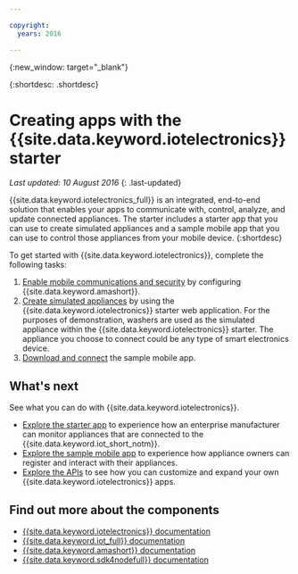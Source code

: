 ```yaml
---

copyright:
  years: 2016

---
```


{:new_window: target="_blank"}

{:shortdesc: .shortdesc}


# Creating apps with the {{site.data.keyword.iotelectronics}} starter
*Last updated: 10 August 2016*
{: .last-updated}

{{site.data.keyword.iotelectronics_full}} is an integrated, end-to-end solution that enables your apps to communicate with, control, analyze, and update connected appliances. The starter includes a starter app that you can use to create simulated appliances and a sample mobile app that you can use to control those appliances from your mobile device.
{:shortdesc}

To get started with {{site.data.keyword.iotelectronics}}, complete the following tasks:

1. [Enable mobile communications and security](https://daily-console.stage1.ng.bluemix.net/docs/starters/IotElectronics/iotelectronics_config_mca.html) by configuring {{site.data.keyword.amashort}}.
2. [Create simulated appliances](https://daily-console.stage1.ng.bluemix.net/docs/starters/IotElectronics/iot4ecreatingappliances.html) by using the {{site.data.keyword.iotelectronics}} starter web application. For the purposes of demonstration, washers are used as the simulated appliance within the {{site.data.keyword.iotelectronics}} starter. The appliance you choose to connect could be any type of smart electronics device.
3. [Download and connect](https://daily-console.stage1.ng.bluemix.net/docs/starters/IotElectronics/iotelectronics_config_mobile.html) the sample mobile app.


## What's next
See what you can do with {{site.data.keyword.iotelectronics}}.

- [Explore the starter app](https://daily-console.stage1.ng.bluemix.net/docs/starters/IotElectronics/iot4ecreatingappliances.html) to experience how an enterprise manufacturer can monitor appliances that are connected to the {{site.data.keyword.iot_short_notm}}.
- [Explore the sample mobile app](https://daily-console.stage1.ng.bluemix.net/docs/starters/IotElectronics/iotelectronics_config_mobile.html) to experience how appliance owners can register and interact with their appliances.
- [Explore the APIs](http://ibmiotforelectronics.mybluemix.net/public/iot4eregistrationapi.html) to see how you can customize and expand your own {{site.data.keyword.iotelectronics}} apps.

## Find out more about the components
- [{{site.data.keyword.iotelectronics}} documentation](iotelectronics_overview.html)
- [{{site.data.keyword.iot_full}} documentation](https://new-console.ng.bluemix.net/docs/services/IoT/index.html)
-  [{{site.data.keyword.amashort}} documentation](https://new-console.ng.bluemix.net/docs/services/mobileaccess/overview.html)
- [{{site.data.keyword.sdk4nodefull}} documentation](https://new-console.ng.bluemix.net/docs/runtimes/nodejs/index.html#nodejs_runtime)
